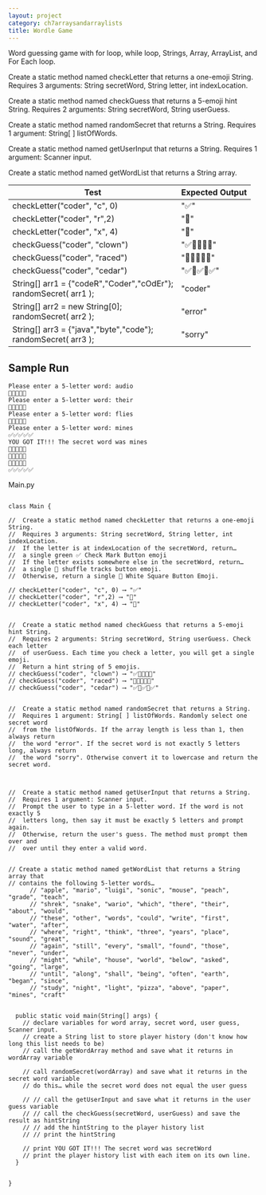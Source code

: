 ```yaml
---
layout: project
category: ch7arraysandarraylists
title: Wordle Game
---
```



Word guessing game with for loop, while loop, Strings, Array, ArrayList, and For Each loop.

Create a static method named checkLetter that returns a one-emoji String.
Requires 3 arguments: String secretWord, String letter, int indexLocation.

Create a static method named checkGuess that returns a 5-emoji hint String.
Requires 2 arguments: String secretWord, String userGuess.

Create a static method named randomSecret that returns a String.
Requires 1 argument: String[ ] listOfWords.

Create a static method named getUserInput that returns a String. Requires 1 argument: Scanner input.

Create a static method named getWordList that returns a String array.

|Test|Expected Output|
|--|--|
|checkLetter("coder", "c", 0) | "✅"|
|checkLetter("coder", "r",2) |"🔀"|
|checkLetter("coder", "x", 4) | "🔳"|
|checkGuess("coder", "clown") |"✅🔳🔀🔳🔳"|
| checkGuess("coder", "raced") | "🔀🔳🔀✅🔀"|
| checkGuess("coder", "cedar") | "✅🔀✅🔳✅"|
|String[] arr1 = {"codeR","Coder","cOdEr"};<br>randomSecret( arr1 ); | "coder"|
|String[] arr2 = new String[0];<br>randomSecret( arr2 ); | "error"|
|String[] arr3 = {"java","byte","code"};<br>randomSecret( arr3 ); | "sorry"|

## Sample Run
```
Please enter a 5-letter word: audio
🔳🔳🔳🔀🔳
Please enter a 5-letter word: their
🔳🔳🔀🔀🔳
Please enter a 5-letter word: flies
🔳🔳🔀✅✅
Please enter a 5-letter word: mines
✅✅✅✅✅
YOU GOT IT!!! The secret word was mines
🔳🔳🔳🔀🔳
🔳🔳🔀🔀🔳
🔳🔳🔀✅✅
✅✅✅✅✅
```




Main.py
```

class Main {

//  Create a static method named checkLetter that returns a one-emoji String.
//  Requires 3 arguments: String secretWord, String letter, int indexLocation.
//  If the letter is at indexLocation of the secretWord, return…
//  a single green ✅ Check Mark Button emoji
//  If the letter exists somewhere else in the secretWord, return…
//  a single 🔀 shuffle tracks button emoji.
//  Otherwise, return a single 🔳 White Square Button Emoji.

// checkLetter("coder", "c", 0) ⟶ "✅"
// checkLetter("coder", "r",2) ⟶ "🔀"
// checkLetter("coder", "x", 4) ⟶ "🔳"


//  Create a static method named checkGuess that returns a 5-emoji hint String.
//  Requires 2 arguments: String secretWord, String userGuess. Check each letter
//  of userGuess. Each time you check a letter, you will get a single emoji.
//  Return a hint string of 5 emojis.
// checkGuess("coder", "clown") ⟶ "✅🔳🔀🔳🔳"
// checkGuess("coder", "raced") ⟶ "🔀🔳🔀✅🔀"
// checkGuess("coder", "cedar") ⟶ "✅🔀✅🔳✅"


//  Create a static method named randomSecret that returns a String.
//  Requires 1 argument: String[ ] listOfWords. Randomly select one secret word
//  from the listOfWords. If the array length is less than 1, then always return
//  the word "error". If the secret word is not exactly 5 letters long, always return
//  the word "sorry". Otherwise convert it to lowercase and return the secret word.



//  Create a static method named getUserInput that returns a String.
//  Requires 1 argument: Scanner input.
//  Prompt the user to type in a 5-letter word. If the word is not exactly 5
//  letters long, then say it must be exactly 5 letters and prompt again.
//  Otherwise, return the user's guess. The method must prompt them over and
//  over until they enter a valid word.


// Create a static method named getWordList that returns a String array that
// contains the following 5-letter words…
      // "apple", "mario", "luigi", "sonic", "mouse", "peach", "grade", "teach",
      // "shrek", "snake", "wario", "which", "there", "their", "about", "would",
      // "these", "other", "words", "could", "write", "first", "water", "after",
      // "where", "right", "think", "three", "years", "place", "sound", "great",
      // "again", "still", "every", "small", "found", "those", "never", "under",
      // "might", "while", "house", "world", "below", "asked", "going", "large",
      // "until", "along", "shall", "being", "often", "earth", "began", "since",
      // "study", "night", "light", "pizza", "above", "paper", "mines", "craft"


  public static void main(String[] args) {
    // declare variables for word array, secret word, user guess, Scanner input.
    // create a String list to store player history (don't know how long this list needs to be)
    // call the getWordArray method and save what it returns in wordArray variable

    // call randomSecret(wordArray) and save what it returns in the secret word variable
    // do this… while the secret word does not equal the user guess

    // // call the getUserInput and save what it returns in the user guess variable
    // // call the checkGuess(secretWord, userGuess) and save the result as hintString
    // // add the hintString to the player history list
    // // print the hintString

    // print YOU GOT IT!!! The secret word was secretWord
    // print the player history list with each item on its own line.
  }


}

```
